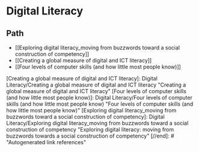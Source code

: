 # Digital Literacy

## Path

- [[Exploring digital literacy_moving from buzzwords toward a social construction of competency]]
- [[Creating a global measure of digital and ICT literacy]]
- [[Four levels of computer skills (and how little most people know)]]

[//begin]: # "Autogenerated link references for markdown compatibility"
[Creating a global measure of digital and ICT literacy]: Digital Literacy/Creating a global measure of digital and ICT literacy "Creating a global measure of digital and ICT literacy"
[Four levels of computer skills (and how little most people know)]: Digital Literacy/Four levels of computer skills (and how little most people know) "Four levels of computer skills (and how little most people know)"
[Exploring digital literacy_moving from buzzwords toward a social construction of competency]: Digital Literacy/Exploring digital literacy_moving from buzzwords toward a social construction of competency "Exploring digital literacy: moving from buzzwords towards a social construction of competency"
[//end]: # "Autogenerated link references"